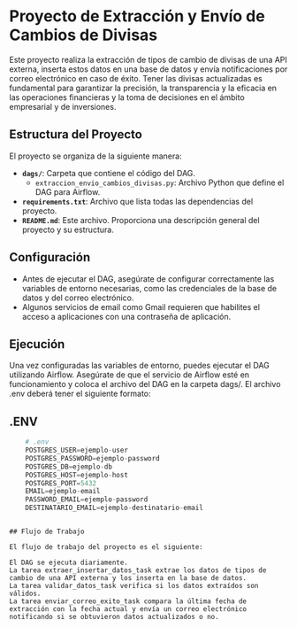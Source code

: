 # Proyecto de Extracción y Envío de Cambios de Divisas

Este proyecto realiza la extracción de tipos de cambio de divisas de una API externa, inserta estos datos en una base de datos y envía notificaciones por correo electrónico en caso de éxito.
Tener las divisas actualizadas es fundamental para garantizar la precisión, la transparencia y la eficacia en las operaciones financieras y la toma de decisiones en el ámbito empresarial y de inversiones.

## Estructura del Proyecto

El proyecto se organiza de la siguiente manera:

- **`dags/`**: Carpeta que contiene el código del DAG.
  - `extraccion_envio_cambios_divisas.py`: Archivo Python que define el DAG para Airflow.
- **`requirements.txt`**: Archivo que lista todas las dependencias del proyecto.
- **`README.md`**: Este archivo. Proporciona una descripción general del proyecto y su estructura.


## Configuración

* Antes de ejecutar el DAG, asegúrate de configurar correctamente las variables de entorno necesarias, como las credenciales de la base de datos y del correo electrónico.
* Algunos servicios de email como Gmail requieren que habilites el acceso a aplicaciones con una contraseña de aplicación. 

## Ejecución

Una vez configuradas las variables de entorno, puedes ejecutar el DAG utilizando Airflow. Asegúrate de que el servicio de Airflow esté en funcionamiento y coloca el archivo del DAG en la carpeta dags/.
El archivo .env deberá tener el siguiente formato:
## .ENV
```python
    # .env
    POSTGRES_USER=ejemplo-user
    POSTGRES_PASSWORD=ejemplo-password
    POSTGRES_DB=ejemplo-db
    POSTGRES_HOST=ejemplo-host
    POSTGRES_PORT=5432
    EMAIL=ejemplo-email
    PASSWORD_EMAIL=ejemplo-password
    DESTINATARIO_EMAIL=ejemplo-destinatario-email
```
```

## Flujo de Trabajo

El flujo de trabajo del proyecto es el siguiente:

El DAG se ejecuta diariamente.
La tarea extraer_insertar_datos_task extrae los datos de tipos de cambio de una API externa y los inserta en la base de datos.
La tarea validar_datos_task verifica si los datos extraídos son válidos.
La tarea enviar_correo_exito_task compara la última fecha de extracción con la fecha actual y envía un correo electrónico notificando si se obtuvieron datos actualizados o no.
